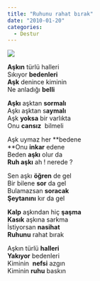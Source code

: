 ```yaml
---
title: "Ruhunu rahat bırak"
date: "2010-01-20"
categories: 
  - Destur
---
```


**![](/uploads/image/kus.jpg)**

**Aşkın** türlü halleri  
Sıkıyor **bedenleri  
Aşk** denince kiminin  
Ne anladığı **belli**

**Aşkı** aşktan **sormalı**  
Aşkı aşktan s**aymalı**  
Aşk **yoksa** bir varlıkta  
Onu **cansız**  bilmeli

Aşk uymaz her **bedene  
**Onu **inkar** edene  
Beden **aşkı** olur da  
**Ruh aşkı** ah ! nerede ?

Sen aşkı **öğren** de gel  
Bir bilene **sor** da gel  
Bulamazsan **soracak**  
**Şeytanını** kır da gel

**Kalp** aşkından hiç **şaşma**  
**Kasık** aşkına sarkma  
İstiyorsan **nasihat  
Ruhunu** rahat bırak

Aşkın türlü **halleri**  
**Yakıyor** bedenleri  
Kiminin  **nefsi** azgın   
Kiminin **ruhu** baskın
